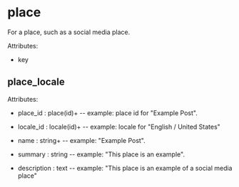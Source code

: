 # place

For a place, such as a social media place.

Attributes:

* key


## place_locale

Attributes:

* place_id : place(id)+ -- example: place id for "Example Post".

* locale_id : locale(id)+ -- example: locale for "English / United States"

* name : string+ -- example: "Example Post".

* summary : string -- example: "This place is an example".

* description : text -- example: "This place is an example of a social media place"
